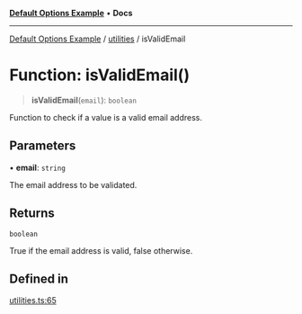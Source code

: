 [**Default Options Example**](../../README.md) • **Docs**

***

[Default Options Example](../../modules.md) / [utilities](../README.md) / isValidEmail

# Function: isValidEmail()

> **isValidEmail**(`email`): `boolean`

Function to check if a value is a valid email address.

## Parameters

• **email**: `string`

The email address to be validated.

## Returns

`boolean`

True if the email address is valid, false otherwise.

## Defined in

[utilities.ts:65](https://github.com/typedoc2md/dummy-typescript-api/blob/main/src/utilities.ts#L65)
